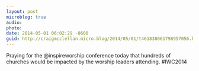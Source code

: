 ```yaml
---
layout: post
microblog: true
audio: 
photo: 
date: 2014-05-01 06:02:29 -0600
guid: http://craigmcclellan.micro.blog/2014/05/01/t461838061798957056.html
---
```

Praying for the @inspireworship conference today that hundreds of churches would be impacted by the worship leaders attending. #IWC2014
